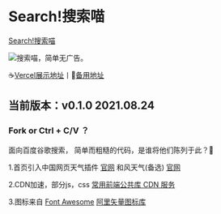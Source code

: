 # Search!搜索喵
[Search!搜索喵](https://plaidweb.top/search/index.html)

![](https://cdn.plaidweb.top/A/image/search/64.png)搜索喵，简单无广告。

☕[Vercel展示地址](https://search-umber.vercel.app/ "Search!搜索喵已部署至Vercel")丨🤞[备用地址](http://plaidweb.top/Search/ "Search!搜索喵")

## 当前版本：v0.1.0 2021.08.24
### Fork or Ctrl + C/V ？
面向百度谷歌搜索，
简单而粗糙的代码，是谁将他们陈列于此？🍉

1.首页引入中国网页天气插件 [官网](http://www.weather.com.cn "中国天气网")
和风天气(备选) [官网](https://widget.qweather.com/ "和风天气插件")

2.CDN加速，部分js，css [常用前端公共库 CDN 服务](https://css.loli.net/ "常用前端公共库 CDN 服务")

3.图标来自 [Font Awesome](https://fontawesome.com/ "Font Awesome") [阿里矢量图标库](https://www.iconfont.cn/ "阿里巴巴矢量图标库")


